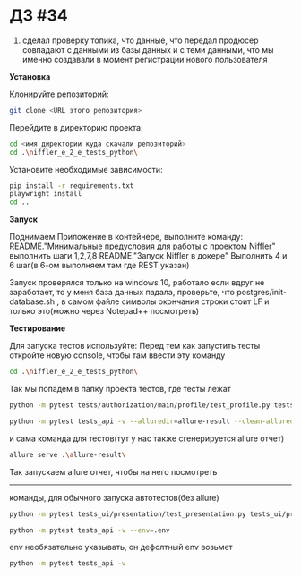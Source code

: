 # ДЗ #34
1. сделал проверку топика, что данные, что передал продюсер совпадают с данными из базы данных и с теми данными, что мы именно создавали в момент регистрации нового пользователя


**Установка**

Клонируйте репозиторий:
```bash
git clone <URL этого репозитория>
```

Перейдите в директорию проекта:
```bash
cd <имя директории куда скачали репозиторий>
cd .\niffler_e_2_e_tests_python\
```

Установите необходимые зависимости:
```bash
pip install -r requirements.txt
playwright install
cd ..
```


**Запуск**

Поднимаем Приложение в контейнере, выполните команду:
README."Минимальные предусловия для работы с проектом Niffler" выполнить шаги 1,2,7,8
README."Запуск Niffler в докере" Выполнить 4 и 6 шаг(в 6-ом выполняем там где REST указан)

Запуск проверялся только на windows 10, работало
если вдруг не заработает, то у меня база данных падала, проверьте, что postgres/init-database.sh , в самом файле символы окончания строки стоит LF и только это(можно через Notepad++ посмотреть)

**Тестирование**

Для запуска тестов используйте:
Перед тем как запустить тесты откройте новую console, чтобы там ввести эту команду

```bash
cd .\niffler_e_2_e_tests_python\
```
Так мы попадем в папку проекта тестов, где тесты лежат
```bash
python -m pytest tests/authorization/main/profile/test_profile.py tests/authorization/main/tests_main.py tests/authorization/test_authorization.py tests/registration/test_registration.py tests/test_presentation.py -v --alluredir=allure-result --clean-alluredir --allure-no-capture
```
```bash
python -m pytest tests_api -v --alluredir=allure-result --clean-alluredir --allure-no-capture
```
и сама команда для тестов(тут у нас также сгенерируется allure отчет)
```bash
allure serve .\allure-result\
```
Так запускаем allure отчет, чтобы на него посмотреть


----
команды, для обычного запуска автотестов(без allure)
```bash
python -m pytest tests_ui/presentation/test_presentation.py tests_ui/presentation/registration/test_registration.py tests_ui/presentation/authorization/test_authorization.py tests_ui/presentation/authorization/main/tests_main.py tests_ui/presentation/authorization/main/profile/test_profile.py -v  --env=.env
```
```bash
python -m pytest tests_api -v --env=.env
```
env необязательно указывать, он дефолтный env возьмет
```bash
python -m pytest tests_api -v
```
